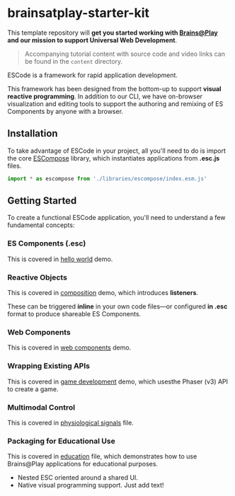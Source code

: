 # brainsatplay-starter-kit
 This template repository will **get you started working with [Brains@Play](https://github.com/brainsatplay) and our mission to support Universal Web Development**.

 > Accompanying tutorial content with source code and video links can be found in the `content` directory.

 ESCode is a framework for rapid application development.

 This framework has been designed from the bottom-up to support **visual reactive programming**. In addition to our CLI, we have on-browser visualization and editing tools to support the authoring and remixing of ES Components by anyone with a browser.

## Installation
To take advantage of ESCode in your project, all you'll need to do is import the core [ESCompose](https://github.com/brainsatplay/escode/blob/main/libraries/escompose) library, which instantiates applications from **.esc.js** files.

```js
import * as escompose from './libraries/escompose/index.esm.js'
```

## Getting Started
To create a functional ESCode application, you'll need to understand a few fundamental concepts:

### ES Components (.esc)
This is covered in [hello world](./content/0-hello-world/index.esc.js) demo.

### Reactive Objects
This is covered in [composition](./content/1-composition/index.esc.js) demo, which introduces **listeners**.

These can be triggered **inline** in your own code files—or configured **in .esc** format to produce shareable ES Components.

### Web Components
This is covered in [web components](./content/2-web-components/index.esc.js) demo.

### Wrapping Existing APIs
This is covered in [game development](./content/3-game-development/index.esc.js) demo, which usesthe Phaser (v3) API to create a game.

### Multimodal Control
This is covered in [physiological signals](./content/4-physiological-signals/index.esc.js) file.

### Packaging for Educational Use
This is covered in [education](./content/5-education/index.esc.js) file, which demonstrates how to use Brains@Play applications for educational purposes.
- Nested ESC oriented around a shared UI.
- Native visual programming support. Just add text!
